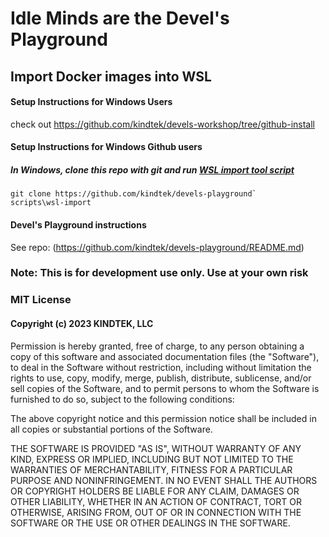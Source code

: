 # Idle Minds are the Devel's Playground

## Import Docker images into WSL

####    Setup Instructions for Windows Users 

check out https://github.com/kindtek/devels-workshop/tree/github-install

#### Setup Instructions for Windows Github users
#####   In Windows, clone this repo with git and run [WSL import tool script](scripts/wsl-import.bat)

```
git clone https://github.com/kindtek/devels-playground`
scripts\wsl-import
```

#### Devel's Playground instructions

See repo: (https://github.com/kindtek/devels-playground/README.md)
&nbsp;
&nbsp;

### Note: This is for development use only. Use at your own risk

### MIT License

#### Copyright (c) 2023 KINDTEK, LLC

Permission is hereby granted, free of charge, to any person obtaining a copy
of this software and associated documentation files (the "Software"), to deal
in the Software without restriction, including without limitation the rights
to use, copy, modify, merge, publish, distribute, sublicense, and/or sell
copies of the Software, and to permit persons to whom the Software is
furnished to do so, subject to the following conditions:

The above copyright notice and this permission notice shall be included in all
copies or substantial portions of the Software.

THE SOFTWARE IS PROVIDED "AS IS", WITHOUT WARRANTY OF ANY KIND, EXPRESS OR
IMPLIED, INCLUDING BUT NOT LIMITED TO THE WARRANTIES OF MERCHANTABILITY,
FITNESS FOR A PARTICULAR PURPOSE AND NONINFRINGEMENT. IN NO EVENT SHALL THE
AUTHORS OR COPYRIGHT HOLDERS BE LIABLE FOR ANY CLAIM, DAMAGES OR OTHER
LIABILITY, WHETHER IN AN ACTION OF CONTRACT, TORT OR OTHERWISE, ARISING FROM,
OUT OF OR IN CONNECTION WITH THE SOFTWARE OR THE USE OR OTHER DEALINGS IN THE
SOFTWARE.

